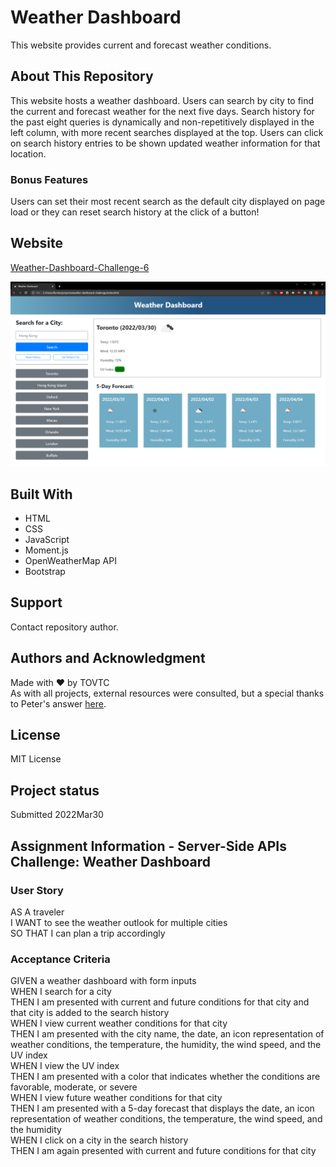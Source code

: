 # Weather Dashboard
This website provides current and forecast weather conditions.

## About This Repository
This website hosts a weather dashboard. Users can search by city to find the current and forecast weather for the next five days. Search history for the past eight queries is dynamically and non-repetitively displayed in the left column, with more recent searches displayed at the top. Users can click on search history entries to be shown updated weather information for that location.

### Bonus Features
Users can set their most recent search as the default city displayed on page load or they can reset search history at the click of a button! 

## Website
[Weather-Dashboard-Challenge-6](https://tovtc.github.io/weather-dashboard-scscbc-challenge/)

![Weather Dashboard](./weather-dashboard.png?raw=true "Weather Dashboard")

## Built With
* HTML
* CSS
* JavaScript
* Moment.js
* OpenWeatherMap API
* Bootstrap

## Support
Contact repository author.

## Authors and Acknowledgment
Made with ❤️ by TOVTC</br>
As with all projects, external resources were consulted, but a special thanks to Peter's answer [here](https://stackoverflow.com/questions/5767325/how-can-i-remove-a-specific-item-from-an-array).

## License
MIT License

## Project status
Submitted 2022Mar30</br>

## Assignment Information - Server-Side APIs Challenge: Weather Dashboard
### User Story
AS A traveler</br>
I WANT to see the weather outlook for multiple cities</br>
SO THAT I can plan a trip accordingly</br>

### Acceptance Criteria
GIVEN a weather dashboard with form inputs</br>
WHEN I search for a city</br>
THEN I am presented with current and future conditions for that city and that city is added to the search history</br>
WHEN I view current weather conditions for that city</br>
THEN I am presented with the city name, the date, an icon representation of weather conditions, the temperature, the humidity, the wind speed, and the UV index</br>
WHEN I view the UV index</br>
THEN I am presented with a color that indicates whether the conditions are favorable, moderate, or severe</br>
WHEN I view future weather conditions for that city</br>
THEN I am presented with a 5-day forecast that displays the date, an icon representation of weather conditions, the temperature, the wind speed, and the humidity</br>
WHEN I click on a city in the search history</br>
THEN I am again presented with current and future conditions for that city</br>